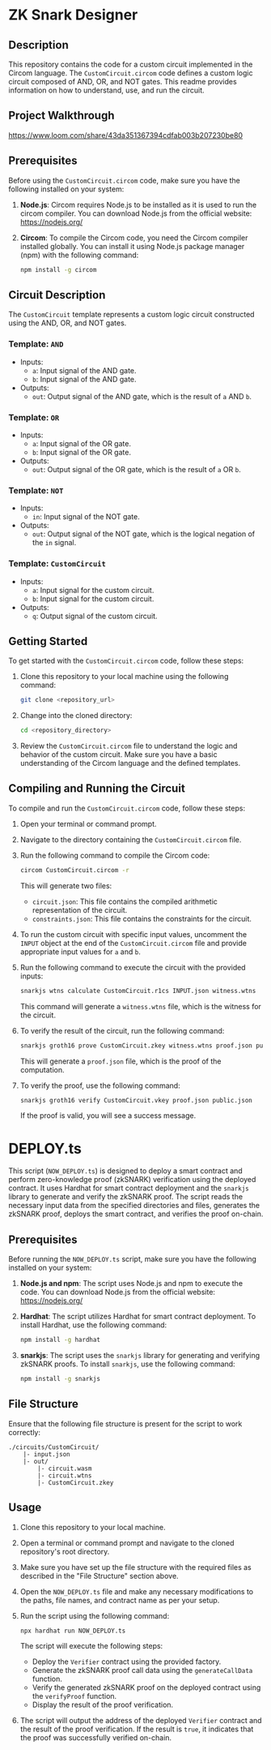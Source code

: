 # ZK Snark Designer

## Description

This repository contains the code for a custom circuit implemented in the Circom language. The `CustomCircuit.circom` code defines a custom logic circuit composed of AND, OR, and NOT gates. This readme provides information on how to understand, use, and run the circuit.

## Project Walkthrough
https://www.loom.com/share/43da351367394cdfab003b207230be80

## Prerequisites

Before using the `CustomCircuit.circom` code, make sure you have the following installed on your system:

1. **Node.js**: Circom requires Node.js to be installed as it is used to run the circom compiler. You can download Node.js from the official website: https://nodejs.org/

2. **Circom**: To compile the Circom code, you need the Circom compiler installed globally. You can install it using Node.js package manager (npm) with the following command:

   ```bash
   npm install -g circom
   ```

## Circuit Description

The `CustomCircuit` template represents a custom logic circuit constructed using the AND, OR, and NOT gates.

### Template: `AND`

- Inputs:
  - `a`: Input signal of the AND gate.
  - `b`: Input signal of the AND gate.
- Outputs:
  - `out`: Output signal of the AND gate, which is the result of `a` AND `b`.

### Template: `OR`

- Inputs:
  - `a`: Input signal of the OR gate.
  - `b`: Input signal of the OR gate.
- Outputs:
  - `out`: Output signal of the OR gate, which is the result of `a` OR `b`.

### Template: `NOT`

- Inputs:
  - `in`: Input signal of the NOT gate.
- Outputs:
  - `out`: Output signal of the NOT gate, which is the logical negation of the `in` signal.

### Template: `CustomCircuit`

- Inputs:
  - `a`: Input signal for the custom circuit.
  - `b`: Input signal for the custom circuit.
- Outputs:
  - `q`: Output signal of the custom circuit.

## Getting Started

To get started with the `CustomCircuit.circom` code, follow these steps:

1. Clone this repository to your local machine using the following command:

   ```bash
   git clone <repository_url>
   ```

2. Change into the cloned directory:

   ```bash
   cd <repository_directory>
   ```

3. Review the `CustomCircuit.circom` file to understand the logic and behavior of the custom circuit. Make sure you have a basic understanding of the Circom language and the defined templates.

## Compiling and Running the Circuit

To compile and run the `CustomCircuit.circom` code, follow these steps:

1. Open your terminal or command prompt.

2. Navigate to the directory containing the `CustomCircuit.circom` file.

3. Run the following command to compile the Circom code:

   ```bash
   circom CustomCircuit.circom -r
   ```

   This will generate two files:
   - `circuit.json`: This file contains the compiled arithmetic representation of the circuit.
   - `constraints.json`: This file contains the constraints for the circuit.

4. To run the custom circuit with specific input values, uncomment the `INPUT` object at the end of the `CustomCircuit.circom` file and provide appropriate input values for `a` and `b`.

5. Run the following command to execute the circuit with the provided inputs:

   ```bash
   snarkjs wtns calculate CustomCircuit.r1cs INPUT.json witness.wtns
   ```

   This command will generate a `witness.wtns` file, which is the witness for the circuit.

6. To verify the result of the circuit, run the following command:

   ```bash
   snarkjs groth16 prove CustomCircuit.zkey witness.wtns proof.json public.json
   ```

   This will generate a `proof.json` file, which is the proof of the computation.

7. To verify the proof, use the following command:

   ```bash
   snarkjs groth16 verify CustomCircuit.vkey proof.json public.json
   ```

   If the proof is valid, you will see a success message.

# DEPLOY.ts

This script (`NOW_DEPLOY.ts`) is designed to deploy a smart contract and perform zero-knowledge proof (zkSNARK) verification using the deployed contract. It uses Hardhat for smart contract deployment and the `snarkjs` library to generate and verify the zkSNARK proof. The script reads the necessary input data from the specified directories and files, generates the zkSNARK proof, deploys the smart contract, and verifies the proof on-chain.

## Prerequisites

Before running the `NOW_DEPLOY.ts` script, make sure you have the following installed on your system:

1. **Node.js and npm**: The script uses Node.js and npm to execute the code. You can download Node.js from the official website: https://nodejs.org/

2. **Hardhat**: The script utilizes Hardhat for smart contract deployment. To install Hardhat, use the following command:

   ```bash
   npm install -g hardhat
   ```

3. **snarkjs**: The script uses the `snarkjs` library for generating and verifying zkSNARK proofs. To install `snarkjs`, use the following command:

   ```bash
   npm install -g snarkjs
   ```

## File Structure

Ensure that the following file structure is present for the script to work correctly:

```
./circuits/CustomCircuit/
    |- input.json
    |- out/
        |- circuit.wasm
        |- circuit.wtns
        |- CustomCircuit.zkey
```

## Usage

1. Clone this repository to your local machine.

2. Open a terminal or command prompt and navigate to the cloned repository's root directory.

3. Make sure you have set up the file structure with the required files as described in the "File Structure" section above.

4. Open the `NOW_DEPLOY.ts` file and make any necessary modifications to the paths, file names, and contract name as per your setup.

5. Run the script using the following command:

   ```bash
   npx hardhat run NOW_DEPLOY.ts
   ```

   The script will execute the following steps:

   - Deploy the `Verifier` contract using the provided factory.
   - Generate the zkSNARK proof call data using the `generateCallData` function.
   - Verify the generated zkSNARK proof on the deployed contract using the `verifyProof` function.
   - Display the result of the proof verification.

6. The script will output the address of the deployed `Verifier` contract and the result of the proof verification. If the result is `true`, it indicates that the proof was successfully verified on-chain.
   
